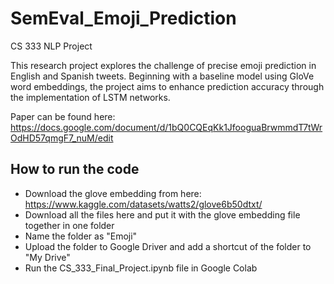 # SemEval_Emoji_Prediction
CS 333 NLP Project

This research project explores the challenge of precise emoji prediction in English and Spanish tweets. Beginning with a baseline model using GloVe word embeddings, the project aims to enhance prediction accuracy through the implementation of LSTM networks.

Paper can be found here: https://docs.google.com/document/d/1bQ0CQEqKk1JfooguaBrwmmdT7tWrOdHD57qmgF7_nuM/edit

## How to run the code
- Download the glove embedding from here: https://www.kaggle.com/datasets/watts2/glove6b50dtxt/
- Download all the files here and put it with the glove embedding file together in one folder
- Name the folder as "Emoji"
- Upload the folder to Google Driver and add a shortcut of the folder to "My Drive"
- Run the CS_333_Final_Project.ipynb file in Google Colab

